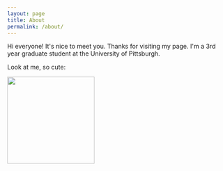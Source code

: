 ```yaml
---
layout: page
title: About
permalink: /about/
---
```


Hi everyone! It's nice to meet you. Thanks for visiting my page. I'm a 3rd year graduate student at the University of Pittsburgh. 

Look at me, so cute: 

<img width ="200" align = left id="profile" src = "/rithika-pic.JPG"/>
